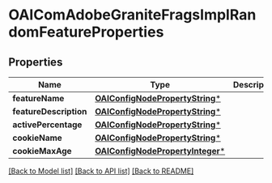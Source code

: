 # OAIComAdobeGraniteFragsImplRandomFeatureProperties

## Properties
Name | Type | Description | Notes
------------ | ------------- | ------------- | -------------
**featureName** | [**OAIConfigNodePropertyString***](OAIConfigNodePropertyString.md) |  | [optional] 
**featureDescription** | [**OAIConfigNodePropertyString***](OAIConfigNodePropertyString.md) |  | [optional] 
**activePercentage** | [**OAIConfigNodePropertyString***](OAIConfigNodePropertyString.md) |  | [optional] 
**cookieName** | [**OAIConfigNodePropertyString***](OAIConfigNodePropertyString.md) |  | [optional] 
**cookieMaxAge** | [**OAIConfigNodePropertyInteger***](OAIConfigNodePropertyInteger.md) |  | [optional] 

[[Back to Model list]](../README.md#documentation-for-models) [[Back to API list]](../README.md#documentation-for-api-endpoints) [[Back to README]](../README.md)



